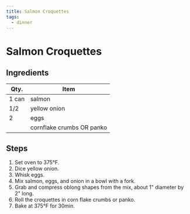 ```yaml
---
title: Salmon Croquettes
tags:
  - dinner
---
```


# Salmon Croquettes

## Ingredients

| Qty.  | Item                      |
| ----- | ------------------------- |
| 1 can | salmon                    |
| 1/2   | yellow onion              |
| 2     | eggs                      |
|       | cornflake crumbs OR panko |

## Steps

1. Set oven to 375°F.
1. Dice yellow onion.
1. Whisk eggs.
1. Mix salmon, eggs, and onion in a bowl with a fork.
1. Grab and compress oblong shapes from the mix, about 1" diameter by 2" long.
1. Roll the croquettes in corn flake crumbs or panko.
1. Bake at 375°F for 30min.
